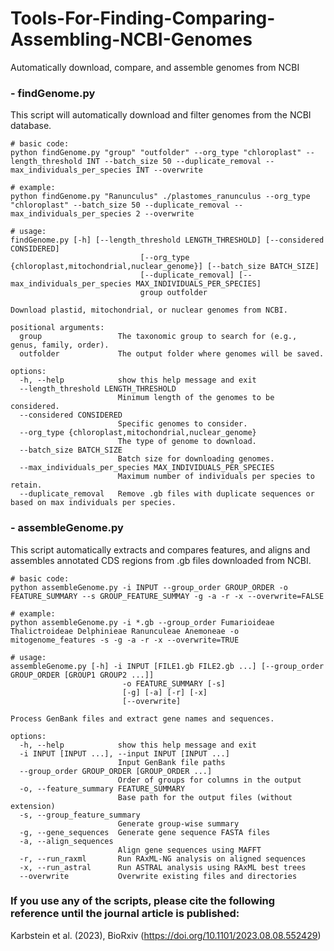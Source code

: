 # Tools-For-Finding-Comparing-Assembling-NCBI-Genomes
Automatically download, compare, and assemble genomes from NCBI


### - findGenome.py

This script will automatically download and filter genomes from the NCBI database.

```
# basic code:
python findGenome.py "group" "outfolder" --org_type "chloroplast" --length_threshold INT --batch_size 50 --duplicate_removal --max_individuals_per_species INT --overwrite

# example:
python findGenome.py "Ranunculus" ./plastomes_ranunculus --org_type "chloroplast" --batch_size 50 --duplicate_removal --max_individuals_per_species 2 --overwrite

# usage:
findGenome.py [-h] [--length_threshold LENGTH_THRESHOLD] [--considered CONSIDERED]
                             [--org_type {chloroplast,mitochondrial,nuclear_genome}] [--batch_size BATCH_SIZE]
                             [--duplicate_removal] [--max_individuals_per_species MAX_INDIVIDUALS_PER_SPECIES]
                             group outfolder

Download plastid, mitochondrial, or nuclear genomes from NCBI.

positional arguments:
  group                 The taxonomic group to search for (e.g., genus, family, order).
  outfolder             The output folder where genomes will be saved.

options:
  -h, --help            show this help message and exit
  --length_threshold LENGTH_THRESHOLD
                        Minimum length of the genomes to be considered.
  --considered CONSIDERED
                        Specific genomes to consider.
  --org_type {chloroplast,mitochondrial,nuclear_genome}
                        The type of genome to download.
  --batch_size BATCH_SIZE
                        Batch size for downloading genomes.
  --max_individuals_per_species MAX_INDIVIDUALS_PER_SPECIES
                        Maximum number of individuals per species to retain.
  --duplicate_removal   Remove .gb files with duplicate sequences or based on max individuals per species.
```

### - assembleGenome.py

This script automatically extracts and compares features, and aligns and assembles annotated CDS regions from .gb files downloaded from NCBI.

```
# basic code:
python assembleGenome.py -i INPUT --group_order GROUP_ORDER -o FEATURE_SUMMARY --s GROUP_FEATURE_SUMMAY -g -a -r -x --overwrite=FALSE

# example:
python assembleGenome.py -i *.gb --group_order Fumarioideae Thalictroideae Delphinieae Ranunculeae Anemoneae -o mitogenome_features -s -g -a -r -x --overwrite=TRUE

# usage:
assembleGenome.py [-h] -i INPUT [FILE1.gb FILE2.gb ...] [--group_order GROUP_ORDER [GROUP1 GROUP2 ...]]
                         -o FEATURE_SUMMARY [-s]
                         [-g] [-a] [-r] [-x]
                         [--overwrite]

Process GenBank files and extract gene names and sequences.

options:
  -h, --help            show this help message and exit
  -i INPUT [INPUT ...], --input INPUT [INPUT ...]
                        Input GenBank file paths
  --group_order GROUP_ORDER [GROUP_ORDER ...]
                        Order of groups for columns in the output
  -o, --feature_summary FEATURE_SUMMARY
                        Base path for the output files (without extension)
  -s, --group_feature_summary
                        Generate group-wise summary
  -g, --gene_sequences  Generate gene sequence FASTA files
  -a, --align_sequences
                        Align gene sequences using MAFFT
  -r, --run_raxml       Run RAxML-NG analysis on aligned sequences
  -x, --run_astral      Run ASTRAL analysis using RAxML best trees
  --overwrite           Overwrite existing files and directories
```

### If you use any of the scripts, please cite the following reference until the journal article is published: 
Karbstein et al. (2023), BioRxiv (https://doi.org/10.1101/2023.08.08.552429)
